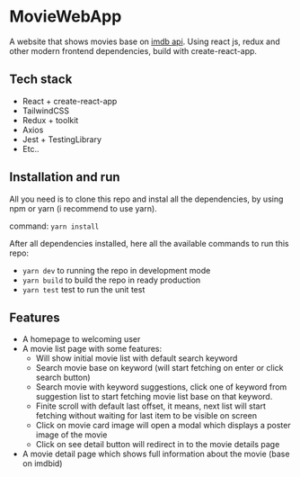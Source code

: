 # MovieWebApp

A website that shows movies base on [imdb api](https://www.omdbapi.com/). Using react js, redux and other modern frontend dependencies, build with create-react-app.

## Tech stack

- React + create-react-app
- TailwindCSS
- Redux + toolkit
- Axios
- Jest + TestingLibrary
- Etc..

## Installation and run

All you need is to clone this repo and instal all the dependencies, by using npm or yarn (i recommend to use yarn).

command: `yarn install`

After all dependencies installed, here all the available commands to run this repo:

- `yarn dev` to running the repo in development mode
- `yarn build` to build the repo in ready production
- `yarn test` test to run the unit test

## Features

- A homepage to welcoming user
- A movie list page with some features:
    - Will show initial movie list with default search keyword
    - Search movie base on keyword (will start fetching on enter or click search button)
    - Search movie with keyword suggestions, click one of keyword  from suggestion list to start fetching movie list base on that keyword.
    - Finite scroll with default last offset, it means, next list will start fetching without waiting for last item to be visible on screen
    - Click on movie card image will open a modal which displays a poster image of the movie
    - Click on see detail button will redirect in to the movie details page
- A movie detail page which shows full information about the movie (base on imdbid)
